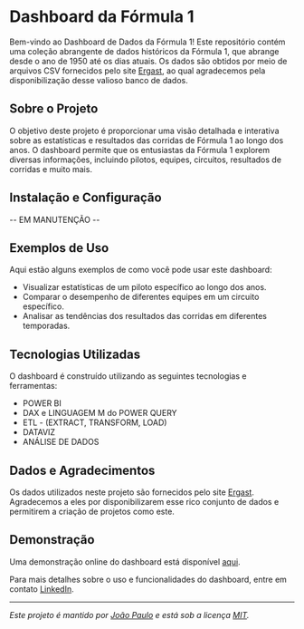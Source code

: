 # Dashboard da Fórmula 1

Bem-vindo ao Dashboard de Dados da Fórmula 1! Este repositório contém uma coleção abrangente de dados históricos da Fórmula 1, que abrange desde o ano de 1950 até os dias atuais. Os dados são obtidos por meio de arquivos CSV fornecidos pelo site [Ergast](https://ergast.com/mrd/), ao qual agradecemos pela disponibilização desse valioso banco de dados.

## Sobre o Projeto

O objetivo deste projeto é proporcionar uma visão detalhada e interativa sobre as estatísticas e resultados das corridas de Fórmula 1 ao longo dos anos. O dashboard permite que os entusiastas da Fórmula 1 explorem diversas informações, incluindo pilotos, equipes, circuitos, resultados de corridas e muito mais.

## Instalação e Configuração
-- EM MANUTENÇÃO --
## Exemplos de Uso

Aqui estão alguns exemplos de como você pode usar este dashboard:

- Visualizar estatísticas de um piloto específico ao longo dos anos.
- Comparar o desempenho de diferentes equipes em um circuito específico.
- Analisar as tendências dos resultados das corridas em diferentes temporadas.

## Tecnologias Utilizadas

O dashboard é construído utilizando as seguintes tecnologias e ferramentas:

- POWER BI
- DAX e LINGUAGEM M do POWER QUERY
- ETL - (EXTRACT, TRANSFORM, LOAD)
- DATAVIZ
- ANÁLISE DE DADOS

## Dados e Agradecimentos

Os dados utilizados neste projeto são fornecidos pelo site [Ergast](https://ergast.com/mrd/). Agradecemos a eles por disponibilizarem esse rico conjunto de dados e permitirem a criação de projetos como este.

## Demonstração

Uma demonstração online do dashboard está disponível [aqui](https://app.powerbi.com/view?r=eyJrIjoiZTNmMTRmOWMtODQ3Zi00YTZhLTg3NGItZTZiOTVkMDU4OWI2IiwidCI6IjRiMWRlNDlhLWI2N2EtNGNjYi05ZjMwLTRhN2U2NWNjMjIyZiJ9&pageName=ReportSection).

Para mais detalhes sobre o uso e funcionalidades do dashboard, entre em contato [LinkedIn](https://www.linkedin.com/in/jo%C3%A3o-paulo-herm%C3%ADnio-albino-683b29b7/).

---

*Este projeto é mantido por [João Paulo](https://www.linkedin.com/in/jo%C3%A3o-paulo-herm%C3%ADnio-albino-683b29b7/) e está sob a licença [MIT](LICENSE).*
